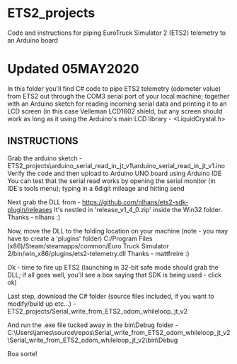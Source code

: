# ETS2_projects
Code and instructions for piping EuroTruck Simulator 2 (ETS2) telemetry to an Arduino board

Updated 05MAY2020
=================
In this folder you'll find C# code to pipe ETS2 telemetry (odometer value) from ETS2 out through the COM3 serial
port of your local machine; together with an Arduino sketch for reading incoming serial data and printing it to 
an LCD screen (in this case Velleman LCD1602 shield, but any screen should work as long as it using the Arduino's 
main LCD library - <LiquidCrystal.h>

INSTRUCTIONS
------------
Grab the arduino sketch -
ETS2_projects\arduino_serial_read_in_jt_v1\arduino_serial_read_in_jt_v1.ino
Verify the code and then upload to Arduino UNO board using Arduino IDE
You can test that the serial read works by opening the serial monitor (in IDE's tools menu); typing in a 6digit
mileage and hitting send

Next grab the DLL from - https://github.com/nlhans/ets2-sdk-plugin/releases
It's nestled in 'release_v1_4_0.zip' inside the Win32 folder.
Thanks - nlhans :)

Now, move the DLL to the folding location on your machine (note - you may have to create a 'plugins' folder)
C:/Program Files (x86)/Steam/steamapps/common/Euro Truck Simulator 2/bin/win_x86/plugins/ets2-telemetry.dll
Thanks - mattfreire :)

Ok - time to fire up ETS2 (launching in 32-bit safe mode should grab the DLL; if all goes well, you'll see
a box saying that SDK is being used - click ok)

Last step, download the C# folder (source files included, if you want to modify/build up etc...) -
ETS2_projects/Serial_write_from_ETS2_odom_whileloop_jt_v2

And run the .exe file tucked away in the bin\Debug folder -
C:\Users\james\source\repos\Serial_write_from_ETS2_odom_whileloop_jt_v2\Serial_write_from_ETS2_odom_whileloop_jt_v2\bin\Debug

Boa sorte!
